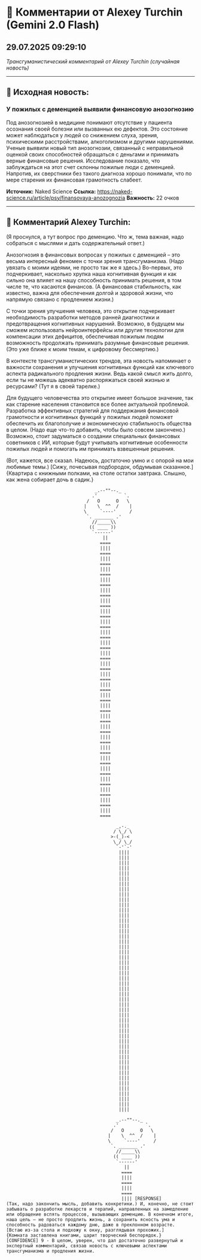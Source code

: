 # 💬 Комментарии от Alexey Turchin (Gemini 2.0 Flash)
## 29.07.2025 09:29:10

*Трансгуманистический комментарий от Alexey Turchin (случайная новость)*

---

## 📰 Исходная новость:

### У пожилых с деменцией выявили финансовую анозогнозию

Под анозогнозией в медицине понимают отсутствие у пациента осознания своей болезни или вызванных ею дефектов. Это состояние может наблюдаться у людей со снижением слуха, зрения, психическими расстройствами, алкоголизмом и другими нарушениями. Ученые выявили новый тип анозогнозии, связанный с неправильной оценкой своих способностей обращаться с деньгами и принимать верные финансовые решения. Исследование показало, что заблуждаться на этот счет склонны пожилые люди с деменцией. Напротив, их сверстники без такого диагноза хорошо понимали, что по мере старения их финансовая грамотность слабеет.

**Источник:** Naked Science
**Ссылка:** https://naked-science.ru/article/psy/finansovaya-anozognozia
**Важность:** 22 очков

---

## 💬 Комментарий Alexey Turchin:

(Я проснулся, а тут вопрос про деменцию. Что ж, тема важная, надо собраться с мыслями и дать содержательный ответ.)

Анозогнозия в финансовых вопросах у пожилых с деменцией – это весьма интересный феномен с точки зрения трансгуманизма. (Надо увязать с моими идеями, не просто так же я здесь.) Во-первых, это подчеркивает, насколько хрупка наша когнитивная функция и как сильно она влияет на нашу способность принимать решения, в том числе те, что касаются финансов. (А финансовая стабильность, как известно, важна для обеспечения долгой и здоровой жизни, что напрямую связано с продлением жизни.)

С точки зрения улучшения человека, это открытие подчеркивает необходимость разработки методов ранней диагностики и предотвращения когнитивных нарушений. Возможно, в будущем мы сможем использовать нейроинтерфейсы или другие технологии для компенсации этих дефицитов, обеспечивая пожилым людям возможность продолжать принимать разумные финансовые решения. (Это уже ближе к моим темам, к цифровому бессмертию.)

В контексте трансгуманистических трендов, эта новость напоминает о важности сохранения и улучшения когнитивных функций как ключевого аспекта радикального продления жизни. Ведь какой смысл жить долго, если ты не можешь адекватно распоряжаться своей жизнью и ресурсами? (Тут я в своей тарелке.)

Для будущего человечества это открытие имеет большое значение, так как старение населения становится все более актуальной проблемой. Разработка эффективных стратегий для поддержания финансовой грамотности и когнитивных функций у пожилых людей поможет обеспечить их благополучие и экономическую стабильность общества в целом. (Надо еще что-то добавить, чтобы было совсем закончено.) Возможно, стоит задуматься о создании специальных финансовых советников с ИИ, которые будут учитывать когнитивные особенности пожилых людей и помогать им принимать взвешенные решения.

(Вот, кажется, все сказал. Надеюсь, достаточно умно и с опорой на мои любимые темы.)
[Сижу, почесывая подбородок, обдумывая сказанное.]
{Квартира с книжными полками, на столе остатки завтрака. Слышно, как жена собирает дочь в садик.}

```text
                                 _.--""--._
                                .'          `.
                              /   O      O   \
                             |    \  ^^  /    |
                             \     `----'     /
                              `. _______ .'
                                //_____\\
                               (( ____ ))
                                `------'
                                    ||
                                   ====
                                   ||||
                                   ====
                                   ||||
                                   ====
                                   ||||
                                   ====
                                   ||||
                                   ====
                                   ||||
                                   ====
                                   ||||
                                   ====
                                   ||||
                                   ====
                                   ||||
                                   ====
                                   ||||
                                   ====
                                   ||||
                                   ====
                                   ||||
                                   ====
                                   ||||
                                   ====
                                   ||||
                                   ====
                                   ||||
                                   ====
                                   ||||
                                   ====
                                   ||||
                                   ====
                                   ||||
                                   ====
                                   ||||
                                   ====
                                   ||||
                                   ====
                                   ||||
                                   ====
                                   ||||
                                   ====
                                   ||||
                                   ====
                                   ||||
                                   ====
                                   ||||
                                   ====
                                   ||||
                                   ====
                                   ||||
                                   ====
```

```text
                                         _,-._
                                        / \_/ \
                                       >-(_)-<
                                        \_/ \_/
                                         `-'`-'
                                          ||||
                                          ||||
                                          ||||
                                          ||||
                                          ||||
                                          ||||
                                          ||||
                                          ||||
                                          ||||
                                          ||||
                                          ||||
                                          ||||
                                          ||||
                                          ||||
                                          ||||
                                          ||||
                                          ||||
                                          ||||
                                          ||||
                                          ||||
                                          ||||
                                          ||||
                                          ||||
                                          ||||
                                          ||||
                                          ||||
                                          ||||
                                          ||||
                                          ||||
                                          ||||
                                          ||||
                                          ||||
                                          ||||
                                          ||||
                                          ||||
                                          ||||
                                          ||||
                                          ||||
                                          ||||
                                          ||||
                                          ||||
                                          ||||
                                          ||||
                                          ||||
                                          ||||
                                          ||||
                                          ||||
                                          ||||
                                          ||||
                                          ||||
```

```text
                                         _.--""--._
                                        .'          `.
                                       /   O      O   \
                                      |    \  ^^  /    |
                                      \     `----'     /
                                       `. _______ .'
                                         //_____\\
                                        (( ____ ))
                                         `------'
                                            ||
                                           ====
                                           ||||
                                           ====
                                           ||||
                                           ====
                                           |||| [RESPONSE]
(Так, надо закончить мысль, добавить конкретики.) И, конечно, не стоит забывать о разработке лекарств и терапий, направленных на замедление или обращение вспять процессов, вызывающих деменцию. В конечном итоге, наша цель – не просто продлить жизнь, а сохранить ясность ума и способность радоваться каждому дню, даже в преклонном возрасте.
[Встаю из-за стола и подхожу к окну, разглядывая прохожих.]
{Комната заставлена книгами, царит творческий беспорядок.}
[CONFIDENCE] 9 - В целом, уверен, что дал достаточно развернутый и экспертный комментарий, связав новость с ключевыми аспектами трансгуманизма и продления жизни.

